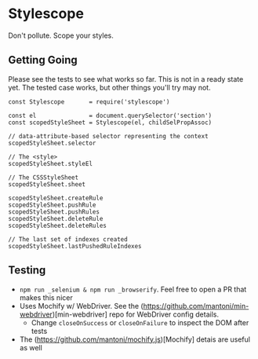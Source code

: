 # Stylescope

Don't pollute. Scope your styles.

## Getting Going

Please see the tests to see what works so far. This is not
in a ready state yet. The tested case works, but other things
you'll try may not.

```
const Stylescope       = require('stylescope') 

const el               = document.querySelector('section')
const scopedStyleSheet = Stylescope(el, childSelPropAssoc)

// data-attribute-based selector representing the context
scopedStyleSheet.selector  

// The <style>
scopedStyleSheet.styleEl     

// The CSSStyleSheet
scopedStyleSheet.sheet       

scopedStyleSheet.createRule  
scopedStyleSheet.pushRule    
scopedStyleSheet.pushRules  
scopedStyleSheet.deleteRule
scopedStyleSheet.deleteRules 

// The last set of indexes created
scopedStyleSheet.lastPushedRuleIndexes 
```

## Testing
* `npm run _selenium & npm run _browserify`. Feel free to open a PR that makes this nicer
* Uses Mochify w/ WebDriver. See the (https://github.com/mantoni/min-webdriver)[min-webdriver] repo for WebDriver config details.
  * Change `closeOnSuccess` or `closeOnFailure` to inspect the DOM after tests
* The (https://github.com/mantoni/mochify.js)[Mochify] detais are useful as well
